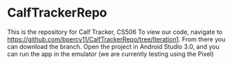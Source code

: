 # CalfTrackerRepo
This is the repository for Calf Tracker, CS506
To view our code, navigate to https://github.com/bpercy11/CalfTrackerRepo/tree/Iteration1. From there you can download the branch. Open the project in Android Studio 3.0, and you can run the app in the emulator (we are currently testing using the Pixel)
